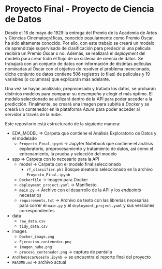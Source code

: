# Proyecto Final - Proyecto de Ciencia de Datos
Desde el 16 de mayo de 1929 la entrega del Premio de la Academia de Artes y Ciencias Cinematográficas, conocido popularmente como Premio Óscar, ha sido altamente conocido. Por ello, con este trabajo se creará un modelo de aprendizaje supervisado de clasificación para predecir si una película recibirá un Premio Óscar o no. Además, se realizará el *deployment* del modelo para crear todo el flujo de un sistema de ciencia de datos. Se trabajará con un conjunto de datos con información de distintas películas nominadas al Óscar con el objetivo de resolver el problema  mencionado, dicho conjunto de datos contiene $506$ registros (o filas) de películas y $19$ variables (o columnas) que explicarán más adelante. 

Una vez se hayan analizado, preprocesado y tratado los datos, se probarán distintos modelos para comparar su desempeño y elegir el más óptimo. El modelo seleccionado se utilizará dentro de la API para poder acceder a la predicción. Finalmente, se creará una imagen para subirla a *Docker* y se creará un contenedor en la plataforma *Azure* para poder acceder al servidor a través de la nube.

Este repositorio está estructurado de la siguiente manera:
+ EDA_MODEL $\Rightarrow$ Carpeta que contiene el Análisis Exploratorio de Datos y el modelado
  + `Proyecto_Final.ipynb` $\rightarrow$ Jupyter Notebook que contiene el análisis exploratorio, preprocesamiento y tratamiento de datos, así como el entrenamiento, la prueba y selección del modelo
+ app $\Rightarrow$ Carpeta con lo necesario para la API
  + model $\rightarrow$ Carpeta con el modelo final seleccionado
    + `rf_classifier.pkl` Bosque aleatorio seleccionado en la archivo `Proyecto_Final.ipynb`
  + `Dockerfile` $\rightarrow$ Imagen para Docker
  + `deployment_project.yaml` $\rightarrow$ Manifiesto
  + `main.py` $\rightarrow$ Archivo con el desarrollo de la API y los *endpoints* necesarios
  + `requirements.txt` $\rightarrow$ Archivo de texto con las librerías necesarias para correr el `main.py` y el `deployment_project.yaml` y sus versiones correspondientes
+ data
  + `raw_data.csv`
  + `tidy_data.csv`
+ images
  + `Docker_image.png`
  + `Ejecucion_contenedor.png`
  + `Imagen_nube.png`
  + `proceso_contenedor.png` $\rightarrow$ captura de pantalla
+ `AndTheOscarGoesTo.ipynb` $\rightarrow$ se encuentra el reporte final del proyecto
+ `README.md` $\rightarrow$ archivo actual
